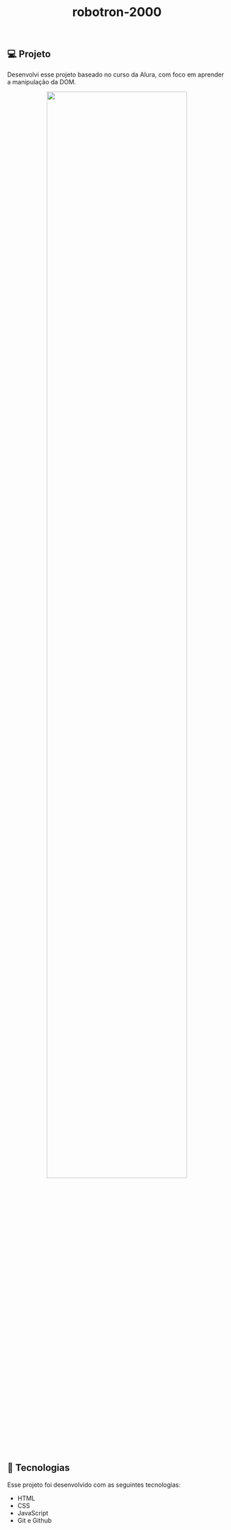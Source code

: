 <h1 align="center"> robotron-2000 </h1>

<p align="center">
</p>

<br>

## 💻 Projeto

Desenvolvi esse projeto baseado no curso da Alura, com foco em aprender a manipulação da DOM.
<p align="center">
  <img alt="" src="https://cdn.discordapp.com/attachments/930441255140352040/1120382018157563996/Apex_1687190210700.png" width="80%">
</p>

## 🚀 Tecnologias

Esse projeto foi desenvolvido com as seguintes tecnologias:

- HTML
- CSS
- JavaScript
- Git e Github

<br>
